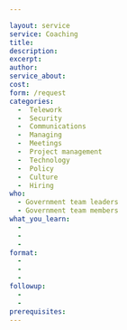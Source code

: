 ```yaml
---

layout: service
service: Coaching
title: 
description: 
excerpt: 
author: 
service_about: 
cost: 
form: /request
categories:
  -  Telework
  -  Security
  -  Communications
  -  Managing
  -  Meetings
  -  Project management
  -  Technology
  -  Policy
  -  Culture
  -  Hiring
who:
  - Government team leaders
  - Government team members
what_you_learn:
  - 
  - 
  - 
format:
  - 
  - 
  - 
followup:
  - 
  - 
prerequisites: 
---
```

